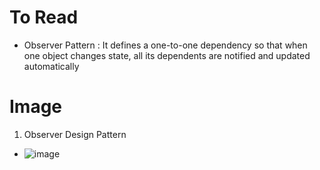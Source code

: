 # To Read
* Observer Pattern : It defines a one-to-one dependency so that when one object changes state, all its dependents are notified and updated automatically

# Image
1. Observer Design Pattern
* ![image](https://user-images.githubusercontent.com/7721150/167295218-92b63ca8-10e6-48ae-827b-f28a31fc0a5e.png)

